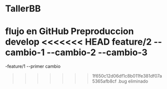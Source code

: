 # TallerBB
flujo en GitHub
Preproduccion
develop
<<<<<<< HEAD
feature/2
--cambio-1
--cambio-2
--cambio-3
=======
-feature/1
--primer cambio
>>>>>>> 1f650c12d06df1c8b011fe381df07a5365afb8cf
.bug eliminado
